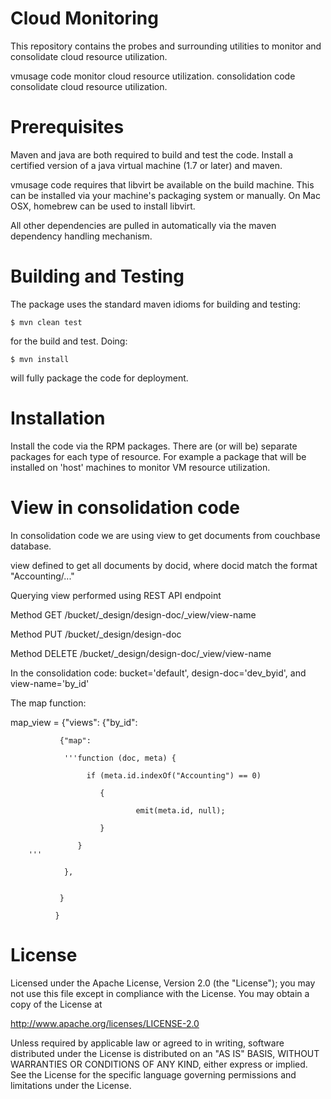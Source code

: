 
Cloud Monitoring
================

This repository contains the probes and surrounding utilities to
monitor and consolidate cloud resource utilization. 

vmusage code monitor cloud resource utilization.
consolidation code consolidate cloud resource utilization.

Prerequisites
=============

Maven and java are both required to build and test the code.  Install
a certified version of a java virtual machine (1.7 or later) and
maven. 

vmusage code requires that libvirt be available on the build machine.
This can be installed via your machine's packaging system or
manually.  On Mac OSX, homebrew can be used to install libvirt.

All other dependencies are pulled in automatically via the maven
dependency handling mechanism.


Building and Testing
====================

The package uses the standard maven idioms for building and testing:

```
$ mvn clean test
```

for the build and test.  Doing:

```
$ mvn install
```

will fully package the code for deployment.


Installation
============

Install the code via the RPM packages.  There are (or will be)
separate packages for each type of resource.  For example a package
that will be installed on 'host' machines to monitor VM resource
utilization. 


View in consolidation code
==========================
In consolidation code we are using view to get documents from couchbase database.

view defined to get all documents by docid, where docid match the format "Accounting/..."

Querying view performed using REST API endpoint

Method  GET /bucket/_design/design-doc/_view/view-name

Method  PUT /bucket/_design/design-doc

Method  DELETE /bucket/_design/design-doc/_view/view-name

In the consolidation code: bucket='default', design-doc='dev_byid', and view-name='by_id'

The map function:



map_view = {"views":
              {"by_id":

               {"map":

                '''function (doc, meta) {

                     if (meta.id.indexOf("Accounting") == 0)

                        {

                                emit(meta.id, null);

                        }

                   }
		'''

                },


               }

              }



License
=======

Licensed under the Apache License, Version 2.0 (the "License"); you
may not use this file except in compliance with the License.  You may
obtain a copy of the License at

http://www.apache.org/licenses/LICENSE-2.0

Unless required by applicable law or agreed to in writing, software
distributed under the License is distributed on an "AS IS" BASIS,
WITHOUT WARRANTIES OR CONDITIONS OF ANY KIND, either express or
implied.  See the License for the specific language governing
permissions and limitations under the License.

